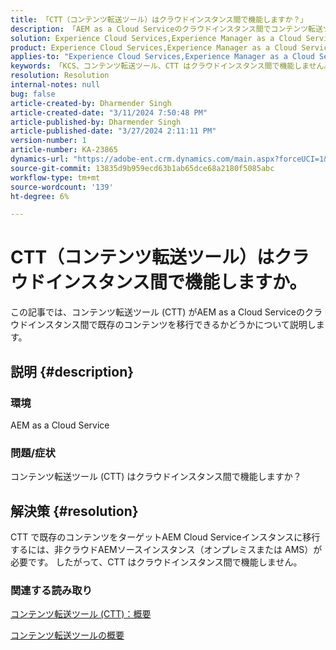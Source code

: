 ```yaml
---
title: 「CTT（コンテンツ転送ツール）はクラウドインスタンス間で機能しますか？」
description: 「AEM as a Cloud Serviceのクラウドインスタンス間でコンテンツ転送ツール (CTT) が機能するかどうかを説明します。」
solution: Experience Cloud Services,Experience Manager as a Cloud Service
product: Experience Cloud Services,Experience Manager as a Cloud Service
applies-to: "Experience Cloud Services,Experience Manager as a Cloud Service"
keywords: 「KCS、コンテンツ転送ツール、CTT はクラウドインスタンス間で機能しません。AEMas a Cloud Service」
resolution: Resolution
internal-notes: null
bug: false
article-created-by: Dharmender Singh
article-created-date: "3/11/2024 7:50:48 PM"
article-published-by: Dharmender Singh
article-published-date: "3/27/2024 2:11:11 PM"
version-number: 1
article-number: KA-23865
dynamics-url: "https://adobe-ent.crm.dynamics.com/main.aspx?forceUCI=1&pagetype=entityrecord&etn=knowledgearticle&id=f8280fa6-e0df-ee11-904c-6045bd05e816"
source-git-commit: 13835d9b959ecd63b1ab65dce68a2180f5085abc
workflow-type: tm+mt
source-wordcount: '139'
ht-degree: 6%

---
```


# CTT（コンテンツ転送ツール）はクラウドインスタンス間で機能しますか。


この記事では、コンテンツ転送ツール (CTT) がAEM as a Cloud Serviceのクラウドインスタンス間で既存のコンテンツを移行できるかどうかについて説明します。

## 説明 {#description}


### 環境

AEM as a Cloud Service

### 問題/症状

コンテンツ転送ツール (CTT) はクラウドインスタンス間で機能しますか？


## 解決策 {#resolution}


CTT で既存のコンテンツをターゲットAEM Cloud Serviceインスタンスに移行するには、非クラウドAEMソースインスタンス（オンプレミスまたは AMS）が必要です。 したがって、CTT はクラウドインスタンス間で機能しません。

### 関連する読み取り

[コンテンツ転送ツール (CTT)：概要](https://experienceleague.adobe.com/en/docs/experience-manager-cloud-service/content/migration-journey/cloud-migration/content-transfer-tool/overview-content-transfer-tool)

[コンテンツ転送ツールの概要](https://experienceleague.adobe.com/docs/experience-manager-cloud-service/content/migration-journey/cloud-migration/content-transfer-tool/getting-started-content-transfer-tool.html?lang=ja)
